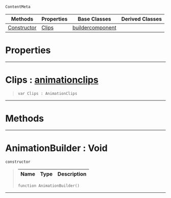 `ContentMeta`

|Methods|Properties|Base Classes|Derived Classes|
|---|---|---|---|
|[ Constructor](https://github.com/ZilchEngine/ZilchDocs/blob/master/code_reference/class_reference/animationbuilder.md#animationbuilder-void)|[ Clips](https://github.com/ZilchEngine/ZilchDocs/blob/master/code_reference/class_reference/animationbuilder.md#clips-zilch-engine-docume)|[buildercomponent](https://github.com/ZilchEngine/ZilchDocs/blob/master/code_reference/class_reference/buildercomponent.md)| |


 #  Properties


---  
 #  Clips : [animationclips](https://github.com/ZilchEngine/ZilchDocs/blob/master/code_reference/class_reference/animationclips.md)

> 
> ``` lang=cpp, name=Nada
> var Clips : AnimationClips


---  
 #  Methods


---  
 #  AnimationBuilder : Void

 `constructor`

> 
> |Name|Type|Description|
> |---|---|---|
> ``` lang=cpp, name=Nada
> function AnimationBuilder()
> ``` 


---  
 

 